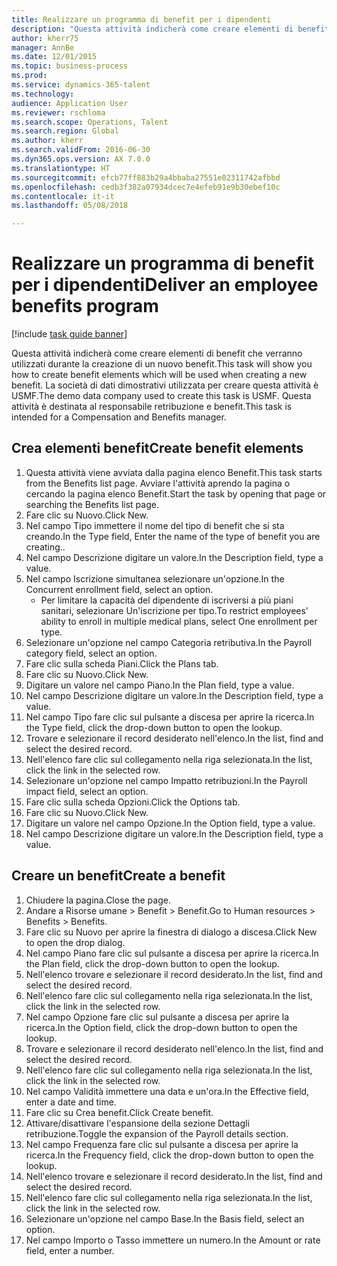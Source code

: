 ```yaml
--- 
title: Realizzare un programma di benefit per i dipendenti
description: "Questa attività indicherà come creare elementi di benefit che verranno utilizzati durante la creazione di un nuovo benefit."
author: kherr75
manager: AnnBe
ms.date: 12/01/2015
ms.topic: business-process
ms.prod: 
ms.service: dynamics-365-talent
ms.technology: 
audience: Application User
ms.reviewer: rschloma
ms.search.scope: Operations, Talent
ms.search.region: Global
ms.author: kherr
ms.search.validFrom: 2016-06-30
ms.dyn365.ops.version: AX 7.0.0
ms.translationtype: HT
ms.sourcegitcommit: efcb77ff883b29a4bbaba27551e02311742afbbd
ms.openlocfilehash: cedb3f382a07934dcec7e4efeb91e9b30ebef10c
ms.contentlocale: it-it
ms.lasthandoff: 05/08/2018

---
```

# <a name="deliver-an-employee-benefits-program"></a><span data-ttu-id="a13ab-103">Realizzare un programma di benefit per i dipendenti</span><span class="sxs-lookup"><span data-stu-id="a13ab-103">Deliver an employee benefits program</span></span>

[!include [task guide banner](../../includes/task-guide-banner.md)]

<span data-ttu-id="a13ab-104">Questa attività indicherà come creare elementi di benefit che verranno utilizzati durante la creazione di un nuovo benefit.</span><span class="sxs-lookup"><span data-stu-id="a13ab-104">This task will show you how to create benefit elements which will be used when creating a new benefit.</span></span> <span data-ttu-id="a13ab-105">La società di dati dimostrativi utilizzata per creare questa attività è USMF.</span><span class="sxs-lookup"><span data-stu-id="a13ab-105">The demo data company used to create this task is USMF.</span></span> <span data-ttu-id="a13ab-106">Questa attività è destinata al responsabile retribuzione e benefit.</span><span class="sxs-lookup"><span data-stu-id="a13ab-106">This task is intended for a Compensation and Benefits manager.</span></span>


## <a name="create-benefit-elements"></a><span data-ttu-id="a13ab-107">Crea elementi benefit</span><span class="sxs-lookup"><span data-stu-id="a13ab-107">Create benefit elements</span></span>
1. <span data-ttu-id="a13ab-108">Questa attività viene avviata dalla pagina elenco Benefit.</span><span class="sxs-lookup"><span data-stu-id="a13ab-108">This task starts from the Benefits list page.</span></span> <span data-ttu-id="a13ab-109">Avviare l'attività aprendo la pagina o cercando la pagina elenco Benefit.</span><span class="sxs-lookup"><span data-stu-id="a13ab-109">Start the task by opening that page or searching the Benefits list page.</span></span>
2. <span data-ttu-id="a13ab-110">Fare clic su Nuovo.</span><span class="sxs-lookup"><span data-stu-id="a13ab-110">Click New.</span></span>
3. <span data-ttu-id="a13ab-111">Nel campo Tipo immettere il nome del tipo di benefit che si sta creando.</span><span class="sxs-lookup"><span data-stu-id="a13ab-111">In the Type field, Enter the name of the type of benefit you are creating..</span></span>
4. <span data-ttu-id="a13ab-112">Nel campo Descrizione digitare un valore.</span><span class="sxs-lookup"><span data-stu-id="a13ab-112">In the Description field, type a value.</span></span>
5. <span data-ttu-id="a13ab-113">Nel campo Iscrizione simultanea selezionare un'opzione.</span><span class="sxs-lookup"><span data-stu-id="a13ab-113">In the Concurrent enrollment field, select an option.</span></span>
    * <span data-ttu-id="a13ab-114">Per limitare la capacità del dipendente di iscriversi a più piani sanitari, selezionare Un'iscrizione per tipo.</span><span class="sxs-lookup"><span data-stu-id="a13ab-114">To restrict employees' ability to enroll in multiple medical plans, select One enrollment per type.</span></span>  
6. <span data-ttu-id="a13ab-115">Selezionare un'opzione nel campo Categoria retributiva.</span><span class="sxs-lookup"><span data-stu-id="a13ab-115">In the Payroll category field, select an option.</span></span>
7. <span data-ttu-id="a13ab-116">Fare clic sulla scheda Piani.</span><span class="sxs-lookup"><span data-stu-id="a13ab-116">Click the Plans tab.</span></span>
8. <span data-ttu-id="a13ab-117">Fare clic su Nuovo.</span><span class="sxs-lookup"><span data-stu-id="a13ab-117">Click New.</span></span>
9. <span data-ttu-id="a13ab-118">Digitare un valore nel campo Piano.</span><span class="sxs-lookup"><span data-stu-id="a13ab-118">In the Plan field, type a value.</span></span>
10. <span data-ttu-id="a13ab-119">Nel campo Descrizione digitare un valore.</span><span class="sxs-lookup"><span data-stu-id="a13ab-119">In the Description field, type a value.</span></span>
11. <span data-ttu-id="a13ab-120">Nel campo Tipo fare clic sul pulsante a discesa per aprire la ricerca.</span><span class="sxs-lookup"><span data-stu-id="a13ab-120">In the Type field, click the drop-down button to open the lookup.</span></span>
12. <span data-ttu-id="a13ab-121">Trovare e selezionare il record desiderato nell'elenco.</span><span class="sxs-lookup"><span data-stu-id="a13ab-121">In the list, find and select the desired record.</span></span>
13. <span data-ttu-id="a13ab-122">Nell'elenco fare clic sul collegamento nella riga selezionata.</span><span class="sxs-lookup"><span data-stu-id="a13ab-122">In the list, click the link in the selected row.</span></span>
14. <span data-ttu-id="a13ab-123">Selezionare un'opzione nel campo Impatto retribuzioni.</span><span class="sxs-lookup"><span data-stu-id="a13ab-123">In the Payroll impact field, select an option.</span></span>
15. <span data-ttu-id="a13ab-124">Fare clic sulla scheda Opzioni.</span><span class="sxs-lookup"><span data-stu-id="a13ab-124">Click the Options tab.</span></span>
16. <span data-ttu-id="a13ab-125">Fare clic su Nuovo.</span><span class="sxs-lookup"><span data-stu-id="a13ab-125">Click New.</span></span>
17. <span data-ttu-id="a13ab-126">Digitare un valore nel campo Opzione.</span><span class="sxs-lookup"><span data-stu-id="a13ab-126">In the Option field, type a value.</span></span>
18. <span data-ttu-id="a13ab-127">Nel campo Descrizione digitare un valore.</span><span class="sxs-lookup"><span data-stu-id="a13ab-127">In the Description field, type a value.</span></span>

## <a name="create-a-benefit"></a><span data-ttu-id="a13ab-128">Creare un benefit</span><span class="sxs-lookup"><span data-stu-id="a13ab-128">Create a benefit</span></span>
1. <span data-ttu-id="a13ab-129">Chiudere la pagina.</span><span class="sxs-lookup"><span data-stu-id="a13ab-129">Close the page.</span></span>
2. <span data-ttu-id="a13ab-130">Andare a Risorse umane > Benefit > Benefit.</span><span class="sxs-lookup"><span data-stu-id="a13ab-130">Go to Human resources > Benefits > Benefits.</span></span>
3. <span data-ttu-id="a13ab-131">Fare clic su Nuovo per aprire la finestra di dialogo a discesa.</span><span class="sxs-lookup"><span data-stu-id="a13ab-131">Click New to open the drop dialog.</span></span>
4. <span data-ttu-id="a13ab-132">Nel campo Piano fare clic sul pulsante a discesa per aprire la ricerca.</span><span class="sxs-lookup"><span data-stu-id="a13ab-132">In the Plan field, click the drop-down button to open the lookup.</span></span>
5. <span data-ttu-id="a13ab-133">Nell'elenco trovare e selezionare il record desiderato.</span><span class="sxs-lookup"><span data-stu-id="a13ab-133">In the list, find and select the desired record.</span></span>
6. <span data-ttu-id="a13ab-134">Nell'elenco fare clic sul collegamento nella riga selezionata.</span><span class="sxs-lookup"><span data-stu-id="a13ab-134">In the list, click the link in the selected row.</span></span>
7. <span data-ttu-id="a13ab-135">Nel campo Opzione fare clic sul pulsante a discesa per aprire la ricerca.</span><span class="sxs-lookup"><span data-stu-id="a13ab-135">In the Option field, click the drop-down button to open the lookup.</span></span>
8. <span data-ttu-id="a13ab-136">Trovare e selezionare il record desiderato nell'elenco.</span><span class="sxs-lookup"><span data-stu-id="a13ab-136">In the list, find and select the desired record.</span></span>
9. <span data-ttu-id="a13ab-137">Nell'elenco fare clic sul collegamento nella riga selezionata.</span><span class="sxs-lookup"><span data-stu-id="a13ab-137">In the list, click the link in the selected row.</span></span>
10. <span data-ttu-id="a13ab-138">Nel campo Validità immettere una data e un'ora.</span><span class="sxs-lookup"><span data-stu-id="a13ab-138">In the Effective field, enter a date and time.</span></span>
11. <span data-ttu-id="a13ab-139">Fare clic su Crea benefit.</span><span class="sxs-lookup"><span data-stu-id="a13ab-139">Click Create benefit.</span></span>
12. <span data-ttu-id="a13ab-140">Attivare/disattivare l'espansione della sezione Dettagli retribuzione.</span><span class="sxs-lookup"><span data-stu-id="a13ab-140">Toggle the expansion of the Payroll details section.</span></span>
13. <span data-ttu-id="a13ab-141">Nel campo Frequenza fare clic sul pulsante a discesa per aprire la ricerca.</span><span class="sxs-lookup"><span data-stu-id="a13ab-141">In the Frequency field, click the drop-down button to open the lookup.</span></span>
14. <span data-ttu-id="a13ab-142">Nell'elenco trovare e selezionare il record desiderato.</span><span class="sxs-lookup"><span data-stu-id="a13ab-142">In the list, find and select the desired record.</span></span>
15. <span data-ttu-id="a13ab-143">Nell'elenco fare clic sul collegamento nella riga selezionata.</span><span class="sxs-lookup"><span data-stu-id="a13ab-143">In the list, click the link in the selected row.</span></span>
16. <span data-ttu-id="a13ab-144">Selezionare un'opzione nel campo Base.</span><span class="sxs-lookup"><span data-stu-id="a13ab-144">In the Basis field, select an option.</span></span>
17. <span data-ttu-id="a13ab-145">Nel campo Importo o Tasso immettere un numero.</span><span class="sxs-lookup"><span data-stu-id="a13ab-145">In the Amount or rate field, enter a number.</span></span>


